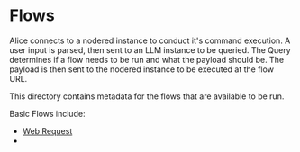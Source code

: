 # Flows

Alice connects to a nodered instance to conduct it's command execution.
A user input is parsed, then sent to an LLM instance to be queried.
The Query determines if a flow needs to be run and what the payload should be.
The payload is then sent to the nodered instance to be executed at the flow URL.

This directory contains metadata for the flows that are available to be run.

Basic Flows include:
- [Web Request](web_request.yaml)
- 